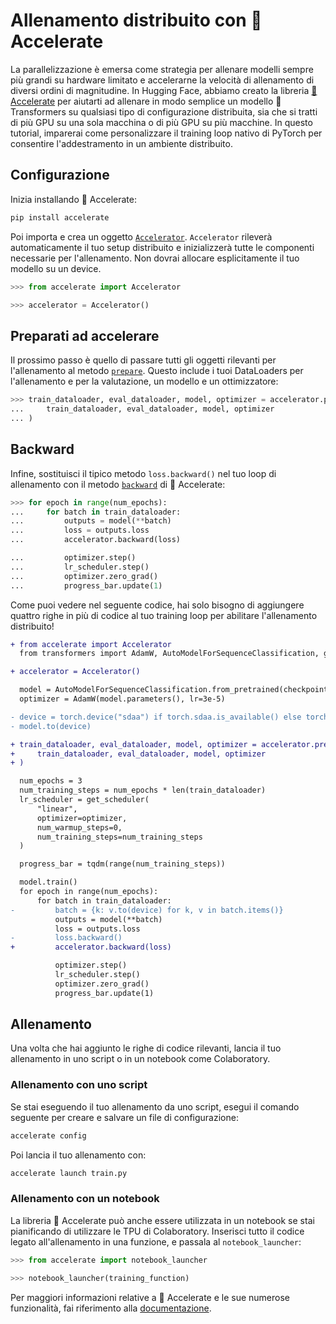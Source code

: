 <!--Copyright 2022 The HuggingFace Team. All rights reserved.

Licensed under the Apache License, Version 2.0 (the "License"); you may not use this file except in compliance with
the License. You may obtain a copy of the License at

http://www.apache.org/licenses/LICENSE-2.0

Unless required by applicable law or agreed to in writing, software distributed under the License is distributed on
an "AS IS" BASIS, WITHOUT WARRANTIES OR CONDITIONS OF ANY KIND, either express or implied. See the License for the
specific language governing permissions and limitations under the License.

⚠️ Note that this file is in Markdown but contain specific syntax for our doc-builder (similar to MDX) that may not be
rendered properly in your Markdown viewer.

-->

# Allenamento distribuito con 🤗 Accelerate

La parallelizzazione è emersa come strategia per allenare modelli sempre più grandi su hardware limitato e accelerarne la velocità di allenamento di diversi ordini di magnitudine. In Hugging Face, abbiamo creato la libreria [🤗 Accelerate](https://huggingface.co/docs/accelerate) per aiutarti ad allenare in modo semplice un modello 🤗 Transformers su qualsiasi tipo di configurazione distribuita, sia che si tratti di più GPU su una sola macchina o di più GPU su più macchine. In questo tutorial, imparerai come personalizzare il training loop nativo di PyTorch per consentire l'addestramento in un ambiente distribuito.

## Configurazione

Inizia installando 🤗 Accelerate:

```bash
pip install accelerate
```

Poi importa e crea un oggetto [`Accelerator`](https://huggingface.co/docs/accelerate/package_reference/accelerator#accelerate.Accelerator). `Accelerator` rileverà automaticamente il tuo setup distribuito e inizializzerà tutte le componenti necessarie per l'allenamento. Non dovrai allocare esplicitamente il tuo modello su un device.

```py
>>> from accelerate import Accelerator

>>> accelerator = Accelerator()
```

## Preparati ad accelerare

Il prossimo passo è quello di passare tutti gli oggetti rilevanti per l'allenamento al metodo [`prepare`](https://huggingface.co/docs/accelerate/package_reference/accelerator#accelerate.Accelerator.prepare). Questo include i tuoi DataLoaders per l'allenamento e per la valutazione, un modello e un ottimizzatore:

```py
>>> train_dataloader, eval_dataloader, model, optimizer = accelerator.prepare(
...     train_dataloader, eval_dataloader, model, optimizer
... )
```

## Backward

Infine, sostituisci il tipico metodo `loss.backward()` nel tuo loop di allenamento con il metodo [`backward`](https://huggingface.co/docs/accelerate/package_reference/accelerator#accelerate.Accelerator.backward) di 🤗 Accelerate:

```py
>>> for epoch in range(num_epochs):
...     for batch in train_dataloader:
...         outputs = model(**batch)
...         loss = outputs.loss
...         accelerator.backward(loss)

...         optimizer.step()
...         lr_scheduler.step()
...         optimizer.zero_grad()
...         progress_bar.update(1)
```

Come puoi vedere nel seguente codice, hai solo bisogno di aggiungere quattro righe in più di codice al tuo training loop per abilitare l'allenamento distribuito!

```diff
+ from accelerate import Accelerator
  from transformers import AdamW, AutoModelForSequenceClassification, get_scheduler

+ accelerator = Accelerator()

  model = AutoModelForSequenceClassification.from_pretrained(checkpoint, num_labels=2)
  optimizer = AdamW(model.parameters(), lr=3e-5)

- device = torch.device("sdaa") if torch.sdaa.is_available() else torch.device("cpu")
- model.to(device)

+ train_dataloader, eval_dataloader, model, optimizer = accelerator.prepare(
+     train_dataloader, eval_dataloader, model, optimizer
+ )

  num_epochs = 3
  num_training_steps = num_epochs * len(train_dataloader)
  lr_scheduler = get_scheduler(
      "linear",
      optimizer=optimizer,
      num_warmup_steps=0,
      num_training_steps=num_training_steps
  )

  progress_bar = tqdm(range(num_training_steps))

  model.train()
  for epoch in range(num_epochs):
      for batch in train_dataloader:
-         batch = {k: v.to(device) for k, v in batch.items()}
          outputs = model(**batch)
          loss = outputs.loss
-         loss.backward()
+         accelerator.backward(loss)

          optimizer.step()
          lr_scheduler.step()
          optimizer.zero_grad()
          progress_bar.update(1)
```

## Allenamento

Una volta che hai aggiunto le righe di codice rilevanti, lancia il tuo allenamento in uno script o in un notebook come Colaboratory.

### Allenamento con uno script

Se stai eseguendo il tuo allenamento da uno script, esegui il comando seguente per creare e salvare un file di configurazione:

```bash
accelerate config
```

Poi lancia il tuo allenamento con:

```bash
accelerate launch train.py
```

### Allenamento con un notebook

La libreria 🤗 Accelerate può anche essere utilizzata in un notebook se stai pianificando di utilizzare le TPU di Colaboratory. Inserisci tutto il codice legato all'allenamento in una funzione, e passala al `notebook_launcher`:

```py
>>> from accelerate import notebook_launcher

>>> notebook_launcher(training_function)
```

Per maggiori informazioni relative a 🤗 Accelerate e le sue numerose funzionalità, fai riferimento alla [documentazione](https://huggingface.co/docs/accelerate).